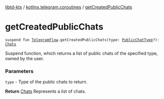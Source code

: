 [libtd-ktx](../index.md) / [kotlinx.telegram.coroutines](index.md) / [getCreatedPublicChats](./get-created-public-chats.md)

# getCreatedPublicChats

`suspend fun `[`TelegramFlow`](../kotlinx.telegram.core/-telegram-flow/index.md)`.getCreatedPublicChats(type: `[`PublicChatType`](https://tdlibx.github.io/td/docs/org/drinkless/td/libcore/telegram/TdApi/PublicChatType.html)`?): `[`Chats`](https://tdlibx.github.io/td/docs/org/drinkless/td/libcore/telegram/TdApi/Chats.html)

Suspend function, which returns a list of public chats of the specified type, owned by the user.

### Parameters

`type` - Type of the public chats to return.

**Return**
[Chats](https://tdlibx.github.io/td/docs/org/drinkless/td/libcore/telegram/TdApi/Chats.html) Represents a list of chats.

